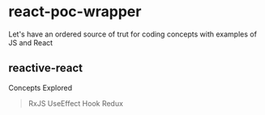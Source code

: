 # react-poc-wrapper

Let's have an ordered source of trut for coding concepts with examples of JS and React

## reactive-react

Concepts Explored

> RxJS
> UseEffect Hook
> Redux
